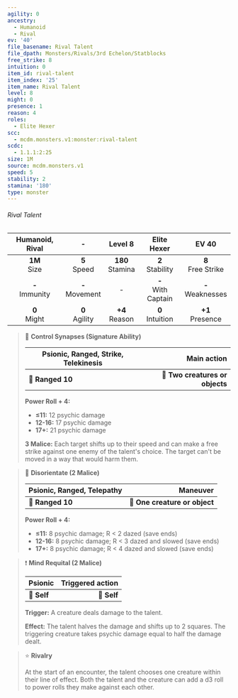 ```yaml
---
agility: 0
ancestry:
  - Humanoid
  - Rival
ev: '40'
file_basename: Rival Talent
file_dpath: Monsters/Rivals/3rd Echelon/Statblocks
free_strike: 8
intuition: 0
item_id: rival-talent
item_index: '25'
item_name: Rival Talent
level: 8
might: 0
presence: 1
reason: 4
roles:
  - Elite Hexer
scc:
  - mcdm.monsters.v1:monster:rival-talent
scdc:
  - 1.1.1:2:25
size: 1M
source: mcdm.monsters.v1
speed: 5
stability: 2
stamina: '180'
type: monster
---
```


###### Rival Talent

|   Humanoid, Rival   |          -          |       Level 8        |       Elite Hexer       |         EV 40          |
| :-----------------: | :-----------------: | :------------------: | :---------------------: | :--------------------: |
|  **1M**<br/> Size   |  **5**<br/> Speed   | **180**<br/> Stamina |  **2**<br/> Stability   | **8**<br/> Free Strike |
| **-**<br/> Immunity | **-**<br/> Movement |          -           | **-**<br/> With Captain | **-**<br/> Weaknesses  |
|  **0**<br/> Might   | **0**<br/> Agility  |  **+4**<br/> Reason  |  **0**<br/> Intuition   |  **+1**<br/> Presence  |

> 🏹 **Control Synapses (Signature Ability)**
>
> | **Psionic, Ranged, Strike, Telekinesis** |                 **Main action** |
> | ---------------------------------------- | ------------------------------: |
> | **📏 Ranged 10**                         | **🎯 Two creatures or objects** |
>
> **Power Roll + 4:**
>
> - **≤11:** 12 psychic damage
> - **12-16:** 17 psychic damage
> - **17+:** 21 psychic damage
>
> **3 Malice:** Each target shifts up to their speed and can make a free strike against one enemy of the talent's choice. The target can't be moved in a way that would harm them.

> 🏹 **Disorientate (2 Malice)**
>
> | **Psionic, Ranged, Telepathy** |                  **Maneuver** |
> | ------------------------------ | ----------------------------: |
> | **📏 Ranged 10**               | **🎯 One creature or object** |
>
> **Power Roll + 4:**
>
> - **≤11:** 8 psychic damage; R < 2 dazed (save ends)
> - **12-16:** 8 psychic damage; R < 3 dazed and slowed (save ends)
> - **17+:** 8 psychic damage; R < 4 dazed and slowed (save ends)

> ❗️ **Mind Requital (2 Malice)**
>
> | **Psionic** | **Triggered action** |
> | ----------- | -------------------: |
> | **📏 Self** |          **🎯 Self** |
>
> **Trigger:** A creature deals damage to the talent.
>
> **Effect:** The talent halves the damage and shifts up to 2 squares. The triggering creature takes psychic damage equal to half the damage dealt.

> ⭐️ **Rivalry**
>
> At the start of an encounter, the talent chooses one creature within their line of effect. Both the talent and the creature can add a d3 roll to power rolls they make against each other.
